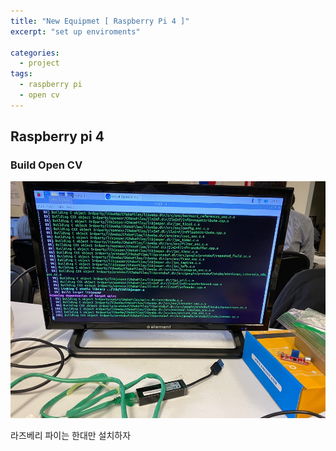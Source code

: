 ```yaml
---
title: "New Equipmet [ Raspberry Pi 4 ]"
excerpt: "set up enviroments"

categories:
  - project
tags:
  - raspberry pi
  - open cv
---
```


## Raspberry pi 4



### Build Open CV

![](https://raw.githubusercontent.com/beeot/beeot.github.io/master/_docs/project/rasp4_opencv.jpg)

라즈베리 파이는 한대만 설치하자